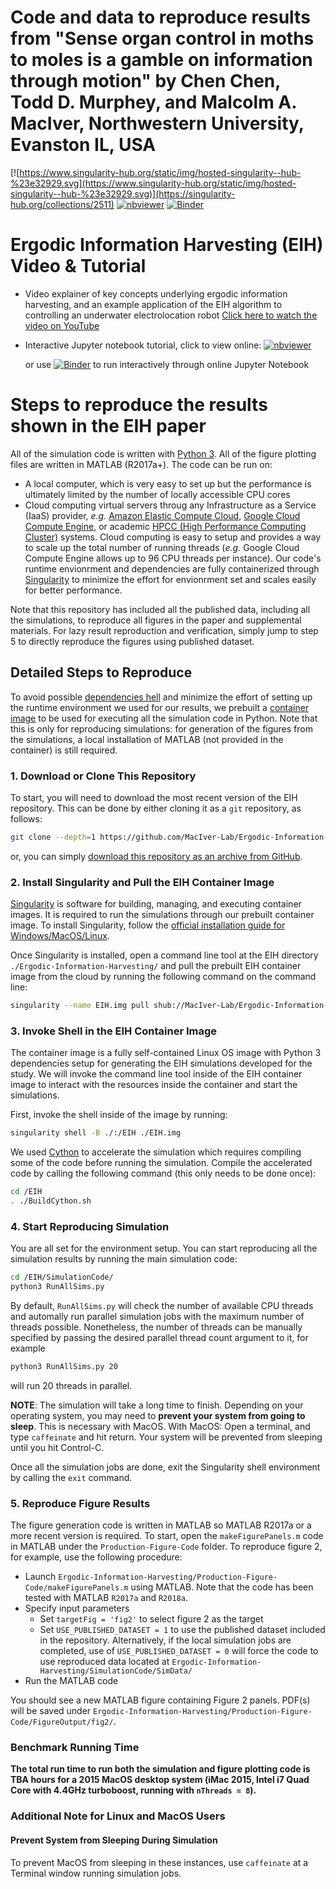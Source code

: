 # Code and data to reproduce results from "Sense organ control in moths to moles is a gamble on information through motion" by Chen Chen, Todd D. Murphey, and Malcolm A. MacIver, Northwestern University, Evanston IL, USA


[![https://www.singularity-hub.org/static/img/hosted-singularity--hub-%23e32929.svg](https://www.singularity-hub.org/static/img/hosted-singularity--hub-%23e32929.svg)](https://singularity-hub.org/collections/2511)
[![nbviewer](https://camo.githubusercontent.com/bfeb5472ee3df9b7c63ea3b260dc0c679be90b97/68747470733a2f2f696d672e736869656c64732e696f2f62616467652f72656e6465722d6e627669657765722d6f72616e67652e7376673f636f6c6f72423d66333736323626636f6c6f72413d346434643464)](https://nbviewer.jupyter.org/github/MacIver-Lab/Ergodic-Information-Harvesting/blob/master/Tutorial/Ergodic_Information_Harvesting_Tutorial.ipynb)
[![Binder](https://mybinder.org/badge.svg)](https://mybinder.org/v2/gh/MacIver-Lab/Ergodic-Information-Harvesting/master?filepath=Tutorial%2FErgodic_Information_Harvesting_Tutorial.ipynb)
 
# Ergodic Information Harvesting (EIH) Video & Tutorial
- Video explainer of key concepts underlying ergodic information harvesting, and an example application of the EIH algorithm to controlling an underwater electrolocation robot [Click here to watch the video on YouTube](https://youtu.be/eF6J-YmPdIA)
- Interactive Jupyter notebook tutorial, click to view online: [![nbviewer](https://camo.githubusercontent.com/bfeb5472ee3df9b7c63ea3b260dc0c679be90b97/68747470733a2f2f696d672e736869656c64732e696f2f62616467652f72656e6465722d6e627669657765722d6f72616e67652e7376673f636f6c6f72423d66333736323626636f6c6f72413d346434643464)](https://nbviewer.jupyter.org/github/MacIver-Lab/Ergodic-Information-Harvesting/blob/master/Tutorial/Ergodic_Information_Harvesting_Tutorial.ipynb)
  
  or use  [![Binder](https://mybinder.org/badge.svg)](https://mybinder.org/v2/gh/MacIver-Lab/Ergodic-Information-Harvesting/master?filepath=Tutorial%2FErgodic_Information_Harvesting_Tutorial.ipynb) to run interactively through online Jupyter Notebook

# Steps to reproduce the results shown in the EIH paper
All of the simulation code is written with [Python 3](https://www.python.org/). All of the figure plotting files are written in MATLAB (R2017a+). The code can be run on:
- A local computer, which is very easy to set up but the performance is ultimately limited by the number of locally accessible CPU cores
- Cloud computing virtual servers throug any Infrastructure as a Service (IaaS) provider, *e.g.* [Amazon Elastic Compute Cloud](https://aws.amazon.com/ec2/), [Google Cloud Compute Engine](https://cloud.google.com/compute/), or academic [HPCC (High Performance Computing Cluster)](https://en.wikipedia.org/wiki/HPCC) systems. Cloud computing is easy to setup and provides a way to scale up the total number of running threads (*e.g.* Google Cloud Compute Engine allows up to 96 CPU threads per instance). Our code's runtime envionrment and dependencies are fully containerized through [Singularity](https://www.sylabs.io/singularity/) to minimize the effort for envionrment set and scales easily for better performance.

Note that this repository has included all the published data, including all the simulations, to reproduce all figures in the paper and supplemental materials. For lazy result reproduction and verification, simply jump to step 5 to directly reproduce the figures using published dataset.

## Detailed Steps to Reproduce
To avoid possible [dependencies hell](https://en.wikipedia.org/wiki/Dependency_hell) and minimize the effort of setting up the runtime environment we used for our results, we prebuilt a [container image](https://en.wikipedia.org/wiki/Container_(virtualization)) to be used for executing all the simulation code in Python. Note that this is only for reproducing simulations: for generation of the figures from the simulations, a local installation of MATLAB (not provided in the container) is still required.

### 1. Download or Clone This Repository
To start, you will need to download the most recent version of the EIH repository. This can be done by either cloning it as a `git` repository, as follows:
```bash
git clone --depth=1 https://github.com/MacIver-Lab/Ergodic-Information-Harvesting
```
or, you can simply [download this repository as an archive from GitHub](https://github.com/MacIver-Lab/Ergodic-Information-Harvesting/archive/master.zip).

### 2. Install Singularity and Pull the EIH Container Image
[Singularity](https://www.sylabs.io/singularity/) is software for building, managing, and executing container images. It is required to run the simulations through our prebuilt container image. To install Singularity, follow the [official installation guide for Windows/MacOS/Linux](https://www.sylabs.io/guides/2.6/user-guide/installation.html).

Once Singularity is installed, open a command line tool at the EIH directory `./Ergodic-Information-Harvesting/` and pull the prebuilt EIH container image from the cloud by running the following command on the command line:
```bash
singularity --name EIH.img pull shub://MacIver-Lab/Ergodic-Information-Harvesting
```

### 3. Invoke Shell in the EIH Container Image
The container image is a fully self-contained Linux OS image with Python 3 dependencies setup for generating the EIH simulations developed for the study. We will invoke the command line tool inside of the EIH container image to interact with the resources inside the container and start the simulations.

First, invoke the shell inside of the image by running:
```bash
singularity shell -B ./:/EIH ./EIH.img
```

We used [Cython](https://cython.org/) to accelerate the simulation which requires compiling some of the code before running the simulation. Compile the accelerated code by calling the following command (this only needs to be done once):
```bash
cd /EIH
. ./BuildCython.sh
```

### 4. Start Reproducing Simulation
You are all set for the environment setup. You can start reproducing all the simulation results by running the main simulation code:
```bash
cd /EIH/SimulationCode/
python3 RunAllSims.py
```
By default, `RunAllSims.py` will check the number of available CPU threads and automally run parallel simulation jobs with the maximum number of threads possible. Nonetheless, the number of threads can be manually specified by passing the desired parallel thread count argument to it, for example
```bash
python3 RunAllSims.py 20
```
will run 20 threads in parallel.

**NOTE**: The simulation will take a long time to finish. Depending on your operating system, you may need to **prevent your system from going to sleep**. This is necessary with MacOS. With MacOS: Open a terminal, and type `caffeinate` and hit return. Your system will be prevented from sleeping until you hit Control-C.

Once all the simulation jobs are done, exit the Singularity shell environment by calling the `exit` command. 

### 5. Reproduce Figure Results
The figure generation code is written in MATLAB so MATLAB R2017a or a more recent version is required. To start, open the `makeFigurePanels.m` code in MATLAB under the `Production-Figure-Code` folder. To reproduce figure 2, for example, use the following procedure:
- Launch `Ergodic-Information-Harvesting/Production-Figure-Code/makeFigurePanels.m` using MATLAB. Note that the code has been tested with MATLAB `R2017a` and `R2018a`.
- Specify input parameters
  - Set `targetFig = 'fig2'` to select figure 2 as the target
  - Set `USE_PUBLISHED_DATASET = 1` to use the published dataset included in the repository. Alternatively, if the local simulation jobs are completed, use of `USE_PUBLISHED_DATASET = 0` will force the code to use reproduced data located at `Ergodic-Information-Harvesting/SimulationCode/SimData/`
- Run the MATLAB code

You should see a new MATLAB figure containing Figure 2 panels. PDF(s) will be saved under `Ergodic-Information-Harvesting/Production-Figure-Code/FigureOutput/fig2/`.

### Benchmark Running Time
**The total run time to run both the simulation and figure plotting code is TBA hours for a 2015 MacOS desktop system (iMac 2015, Intel i7 Quad Core with 4.4GHz turboboost, running with `nThreads = 8`).**

### Additional Note for Linux and MacOS Users
#### Prevent System from Sleeping During Simulation
To prevent MacOS from sleeping in these instances, use `caffeinate` at a Terminal window running simulation jobs.
